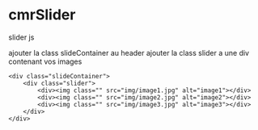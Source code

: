 # cmrSlider
 slider js

ajouter la class slideContainer au header 
ajouter la class slider a une div contenant vos images

    <div class="slideContainer">
        <div class="slider">
            <div><img class="" src="img/image1.jpg" alt="image1"></div>
            <div><img class="" src="img/image2.jpg" alt="image2"></div>
            <div><img class="" src="img/image3.jpg" alt="image3"></div>
        </div>
    </div>
